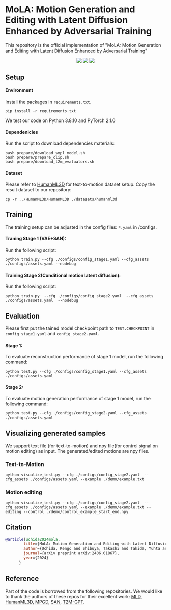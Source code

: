 # MoLA: Motion Generation and Editing with Latent Diffusion Enhanced by Adversarial Training

This repository is the official implementation of "MoLA: Motion Generation and Editing with Latent Diffusion Enhanced by Adversarial Training"


<p align="center">
  <a href='https://arxiv.org/pdf/2406.01867'>
  <img src='https://img.shields.io/badge/Paper-PDF-magenta?style=flat&logo=arXiv&logoColor=magenta'></a> 
  <a href='https://arxiv.org/abs/2406.01867'>
  <img src='https://img.shields.io/badge/Arxiv-2406.01867-A42C25?style=flat&logo=arXiv&logoColor=A42C25'></a> 
  <a href='https://kengouchida-sony.github.io/MoLA-demo/'>
  <img src='https://img.shields.io/badge/Project-Page-yellow?style=flat&logo=Google%20chrome&logoColor=yellow'></a> 
</p>



## Setup

#### Environment
Install the packages in `requirements.txt`.
```shell
pip install -r requirements.txt
```

We test our code on Python 3.8.10 and PyTorch 2.1.0

#### Dependenicies
Run the script to download dependencies materials:

```shell
bash prepare/download_smpl_model.sh
bash prepare/prepare_clip.sh
bash prepare/download_t2m_evaluators.sh
```


#### Dataset
Please refer to [HumanML3D](https://github.com/EricGuo5513/HumanML3D) for text-to-motion dataset setup. Copy the result dataset to our repository:
```shell
cp -r ../HumanML3D/HumanML3D ./datasets/humanml3d
```

## Training
The training setup can be adjusted in the config files: `*.yaml` in /configs.

#### Traning Stage 1 (VAE+SAN):

Run the following script:
```shell
python train.py --cfg ./configs/config_stage1.yaml --cfg_assets ./configs/assets.yaml --nodebug
```

#### Training Stage 2(Conditional motion latent diffusion):

Run the following script:
```shell
python train.py  --cfg ./configs/config_stage2.yaml  --cfg_assets ./configs/assets.yaml  --nodebug
```

## Evaluation
Please first put the tained model checkpoint path to `TEST.CHECKPOINT` in `config_stage1.yaml` and `config_stage2.yaml`.

#### Stage 1:
To evaluate reconstruction performance of stage 1 model, run the following command:
```shell
python test.py --cfg ./configs/config_stage1.yaml --cfg_assets ./configs/assets.yaml 
```

#### Stage 2:
To evaluate motion generation performance of stage 1 model, run the following command:
```shell
python test.py --cfg ./configs/config_stage2.yaml --cfg_assets ./configs/assets.yaml 
```


## Visualizing generated samples

We support text file (for text-to-motion) and npy file(for control signal on motion editing) as input.
The generated/edited motions are npy files.

### Text-to-Motion
```shell
python visualize_test.py --cfg ./configs/config_stage2.yaml  --cfg_assets ./configs/assets.yaml --example ./demo/example.txt
```


### Motion editing
```shell
python visualize_test.py --cfg ./configs/config_stage2.yaml  --cfg_assets ./configs/assets.yaml --example ./demo/example.txt --editing --control ./demo/control_example_start_end.npy
```



## Citation
```bibtex
@article{uchida2024mola,
        title={MoLA: Motion Generation and Editing with Latent Diffusion Enhanced by Adversarial Training},
        author={Uchida, Kengo and Shibuya, Takashi and Takida, Yuhta and Murata, Naoki and Takahashi, Shusuke and Mitsufuji, Yuki},
        journal={arXiv preprint arXiv:2406.01867},
        year={2024}
      }
```

## Reference
Part of the code is borrowed from the following repositories. 
We would like to thank the authors of these repos for their excellent work: 
[MLD](https://github.com/ChenFengYe/motion-latent-diffusion),
[HumanML3D](https://github.com/EricGuo5513/HumanML3D),
[MPGD](https://github.com/KellyYutongHe/mpgd_pytorch/),
[SAN](https://github.com/sony/san),
[T2M-GPT](https://github.com/Mael-zys/T2M-GPT).
